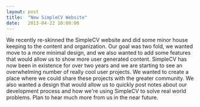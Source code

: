 ```yaml
---
layout: post
title:  "New SimpleCV Website"
date:   2013-04-22 10:00:00
---
```

We recently re-skinned the SimpleCV website and did some minor house keeping to the content and organization. Our goal was two fold, we wanted move to a more minimal design, and we also wanted to add some features that would allow us to show more user generated content. SimpleCV has now been in existence for over two years and we are starting to see an overwhelming number of really cool user projects. We wanted to create a place where we could share these projects with the greater community.  We also wanted a design that would allow us to quickly post notes about our development process and how we're using SimpleCV to solve real world problems. Plan to hear much more from us in the near future.
